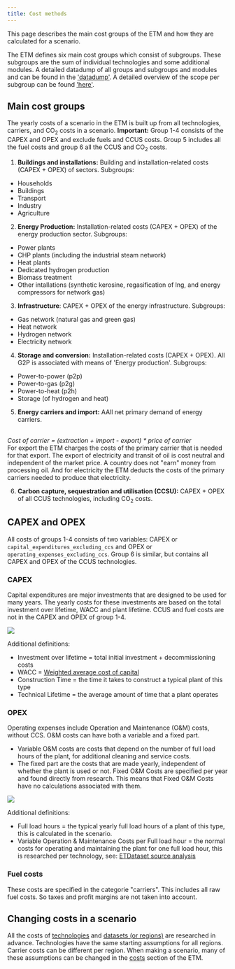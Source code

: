 ```yaml
---
title: Cost methods
---
```


This page describes the main cost groups of the ETM and how they are calculated for a scenario. 

The ETM defines six main cost groups which consist of subgroups. These subgroups are the sum of individual technologies and some additional modules. A detailed datadump of all groups and subgroups and modules and can be found in the ['datadump'](https://pro.energytransitionmodel.com/scenario/data/data_export/energy-flows). A detailed overview of the scope per subgroup can be found ['here'](https://docs.energytransitionmodel.com/main/cost-overview-per-sector).

## Main cost groups
The yearly costs of a scenario in the ETM is built up from all technologies, carriers, and CO<sub>2</sub> costs in a scenario. **Important:** Group 1-4 consists of the CAPEX and OPEX and exclude fuels and CCUS costs. Group 5 includes all the fuel costs and group 6 all the CCUS and CO<sub>2</sub> costs. 

1. **Buildings and installations:** Building and installation-related costs (CAPEX + OPEX) of sectors. Subgroups:
  -  Households  
  -  Buildings  
  -  Transport 
  -  Industry 
  -  Agriculture 

2. **Energy Production:** Installation-related costs (CAPEX + OPEX) of the energy production sector. Subgroups: 
  -  Power plants
  -  CHP plants (including the industrial steam network)
  -  Heat plants 
  -  Dedicated hydrogen production 
  -  Biomass treatment
  -  Other intallations (synthetic kerosine, regasification of lng, and energy compressors for network gas)

3. **Infrastructure**: CAPEX + OPEX of the energy infrastructure. Subgroups:
  -  Gas network (natural gas and green gas) 
  -  Heat network
  -  Hydrogen network
  -  Electricity network
   
4. **Storage and conversion:** Installation-related costs (CAPEX + OPEX). All G2P is associated with means of 'Energy production'. Subgroups:
  -  Power-to-power (p2p)
  -  Power-to-gas (p2g) 
  -  Power-to-heat (p2h)
  -  Storage (of hydrogen and heat) 

5. **Energy carriers and import:** AAll net primary demand of energy carriers.   
<br>
<i>Cost of carrier = (extraction + import - export) * price of carrier</i>  
<br> 
For export the ETM charges the costs of the primary carrier that is needed for that export. The export of electricity and transit of oil is cost neutral and independent of the market price. A country does not "earn" money from processing oil. And for electricity the ETM deducts the costs of the primary carriers needed to produce that electricity.  
  
6. **Carbon capture, sequestration and utilisation (CCSU):** CAPEX + OPEX of all CCUS technologies, including CO<sub>2</sub> costs.

## CAPEX and OPEX 
All costs of groups 1-4 consists of two variables: CAPEX or `capital_expenditures_excluding_ccs` and OPEX or `operating_expenses_excluding_ccs`. Group 6 is similar, but contains all CAPEX and OPEX of the CCUS technologies.

### **CAPEX**
Capital expenditures are major investments that are designed to be used for many years. The yearly costs for these investments are based on the total investment over lifetime, WACC and plant lifetime. CCUS and fuel costs are not in the CAPEX and OPEX of group 1-4. 

![](/img/docs/costs_equation_capex.png)

Additional definitions:

* Investment over lifetime = total initial investment + decommissioning costs
* WACC = [Weighted average cost of capital](cost-wacc.md)
* Construction Time = the time it takes to construct a typical plant of this type
* Technical Lifetime = the average amount of time that a plant operates

### **OPEX**
Operating expenses include Operation and Maintenance (O&M) costs, without CCS. O&M costs can have both a variable and a fixed part.
 
* Variable O&M costs are costs that depend on the number of full load hours of the plant, for additional cleaning and service costs.
* The fixed part are the costs that are made yearly, independent of whether the plant is used or not. Fixed O&M Costs are specified per year and found directly from research. This means that Fixed O&M Costs have no calculations associated with them.

![](/img/docs/costs_equation_opex.png)

Additional definitions:

-   Full load hours = the typical yearly full load hours of a plant of this type, this is calculated in the scenario.
-   Variable Operation & Maintenance Costs per Full load hour = the normal costs for operating and maintaining the plant for one full load hour, this is researched per technology, see: [ETDataset source analysis](https://github.com/quintel/etdataset/tree/master/nodes_source_analyses)


### **Fuel costs**
These costs are specified in the categorie "carriers". This includes all raw fuel costs. So taxes and profit margins are not taken into account.


## Changing costs in a scenario
All the costs of [technologies](https://github.com/quintel/etdataset/tree/master/nodes_source_analyses) and [datasets (or regions)](https://github.com/quintel/etdataset/tree/master/source_analyses) are researched in advance. Technologies have the same starting assumptions for all regions. Carrier costs can be different per region. When making a scenario, many of these assumptions can be changed in the [costs](https://pro.energytransitionmodel.com/scenario/costs/costs_heat/district-heating-infrastructure) section of the ETM.

